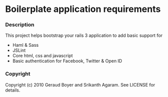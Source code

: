 # Boilerplate application requirements

### Description

This project helps bootstrap your rails 3 application to add basic support for

 - Haml & Sass
 - JSLint
 - Core html, css and javascript
 - Basic authentication for Facebook, Twitter & Open ID

### Copyright

Copyright (c) 2010 Geraud Boyer and Srikanth Agaram. See LICENSE for details.
